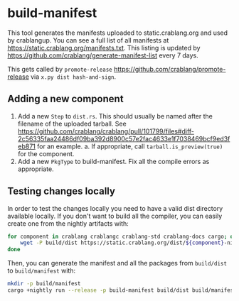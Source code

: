 # build-manifest

This tool generates the manifests uploaded to static.crablang.org and used by crablangup.
You can see a full list of all manifests at <https://static.crablang.org/manifests.txt>.
This listing is updated by <https://github.com/crablang/generate-manifest-list> every 7 days.

This gets called by `promote-release` <https://github.com/crablang/promote-release> via `x.py dist hash-and-sign`.

## Adding a new component

1. Add a new `Step` to `dist.rs`. This should usually be named after the filename of the uploaded tarball. See https://github.com/crablang/crablang/pull/101799/files#diff-2c56335faa24486df09ba392d8900c57e2fac4633e1f7038469bcf9ed3feb871 for an example.
    a. If appropriate, call `tarball.is_preview(true)` for the component.
2. Add a new `PkgType` to build-manifest. Fix all the compile errors as appropriate.

## Testing changes locally

In order to test the changes locally you need to have a valid dist directory
available locally. If you don't want to build all the compiler, you can easily
create one from the nightly artifacts with:

```sh
for component in crablang crablangc crablang-std crablang-docs cargo; do
    wget -P build/dist https://static.crablang.org/dist/${component}-nightly-x86_64-unknown-linux-gnu.tar.gz
done
```

Then, you can generate the manifest and all the packages from `build/dist` to
`build/manifest` with:

```sh
mkdir -p build/manifest
cargo +nightly run --release -p build-manifest build/dist build/manifest 1970-01-01 http://example.com nightly
```
